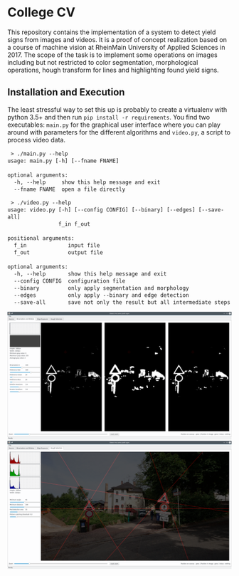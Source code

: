 # College CV

This repository contains the implementation of a system to detect yield signs from images and videos.
It is a proof of concept realization based on a course of machine vision at RheinMain University of Applied
Sciences in 2017. The scope of the task is to implement some operations on images including but not
restricted to color segmentation, morphological operations, hough transform for lines and highlighting
found yield signs.

## Installation and Execution

The least stressful way to set this up is probably to create a virtualenv with python 3.5+ and then
run `pip install -r requirements`. You find two executables: `main.py` for
the graphical user interface where you can play around with parameters for the different algorithms
and `video.py`, a script to process video data.

```
 > ./main.py --help
usage: main.py [-h] [--fname FNAME]

optional arguments:
  -h, --help     show this help message and exit
  --fname FNAME  open a file directly
```

```
 > ./video.py --help
usage: video.py [-h] [--config CONFIG] [--binary] [--edges] [--save-all]
                f_in f_out

positional arguments:
  f_in             input file
  f_out            output file

optional arguments:
  -h, --help       show this help message and exit
  --config CONFIG  configuration file
  --binary         only apply segmentation and morphology
  --edges          only apply --binary and edge detection
  --save-all       save not only the result but all intermediate steps
```

![GUI screenshot](https://github.com/dreadworks/college-cv/raw/docs/docs/src/gui_morph.png)
![GUI screenshot](https://github.com/dreadworks/college-cv/raw/docs/docs/src/gui_hough.png)